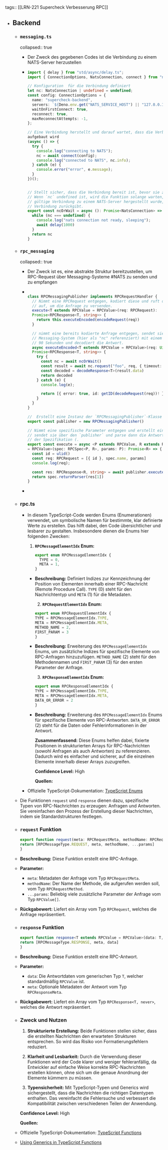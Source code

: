 tags:: [[LRN-221 Supercheck Verbesserung RPC]]

- ## Backend
	- ### `messaging.ts`
	  collapsed:: true
		- Der Zweck des gegebenen Codes ist die Verbindung zu einem NATS-Server 
		  herzustellen
		- ```ts
		  import { delay } from "std/async/delay.ts";
		  import { ConnectionOptions, NatsConnection, connect } from "nats";
		  
		  // Konfiguration  für die Verbindung definiert
		  let nc: NatsConnection | undefined = undefined;
		  const config: ConnectionOptions = {
		    name: "supercheck-backend",
		    servers: `${Deno.env.get("NATS_SERVICE_HOST") || "127.0.0.1"}:4222`,
		    waitOnFirstConnect: true,
		    reconnect: true,
		    maxReconnectAttempts: -1,
		  };
		  
		  // Eine Verbindung herstellt und darauf wartet, dass die Verbindung 
		  aufgebaut wird
		  (async () => {
		    try {
		      console.log("connecting to NATS");
		      nc = await connect(config);
		      console.log("connected to NATS", nc.info);
		    } catch (e) {
		      console.error("error", e.message);
		    }
		  })();
		  
		  
		  // Stellt sicher, dass die Verbindung bereit ist, bevor sie zurückgegeben wird.
		  // Wenn `nc` undefined ist, wird die Funktion solange warten, bis eine 
		  // gültige Verbindung zu einem NATS-Server hergestellt wurde, bevor sie diese 
		  // Verbindung zurückgibt.
		  export const ncOrWait = async (): Promise<NatsConnection> => {
		    while (nc === undefined) {
		      console.log("nats connection not ready, sleeping");
		      await delay(1000)
		    }
		    return nc
		  }
		  
		  ```
	- ### `rpc_messaging`
	  collapsed:: true
		- Der Zweck ist es, eine abstrakte Struktur bereitzustellen, um RPC-Request über Messaging-Systeme #NATS zu senden und zu empfangen
		- ```ts
		  
		  class RPCMessagingPublisher implements RPCRequestHandler {
		    // Nimmt eine RPCRequest entgegen, kodiert diese und ruft dann `executeEncoded` 
		    // auf, um die Anfrage zu versenden.
		    execute<T extends RPCValue = RPCValue>(req: RPCRequest): 
		    Promise<RPCResponse<T, string>> {
		      return this.executeEncoded(encodeRequest(req))
		    }
		  
		    // nimmt eine bereits kodierte Anfrage entgegen, sendet sie über ein 
		    // Messaging-System (hier als "nc" referenziert) mit einem Zeitlimit von 
		    // 90 Sekunden und decodiert die Antwort.
		    async executeEncoded<T extends RPCValue = RPCValue>(req: Uint8Array): 
		    Promise<RPCResponse<T, string>> {
		      try {
		        const nc = await ncOrWait()
		        const result = await nc.request("foo", req, { timeout: 90_000 })
		        const decoded = decodeResponse<T>(result.data)
		        return decoded
		      } catch (e) {
		        console.log(e);
		  
		        return [{ error: true, id: getID(decodeRequest(req))! }, e.message]
		      }
		    }
		  }
		  
		  //  Erstellt eine Instanz der `RPCMessagingPublisher`-Klasse
		  export const publisher = new RPCMessagingPublisher()
		  
		  // Nimmt eine spezifische Parameter entgegen und erstellt eine Anfrage, 
		  // sendet sie über den `publisher` und parse dann die Antwort basierend auf 
		  // der Spezifikation (.
		  export const execute = async <P extends RPCValue, R extends RPCValue 
		  = RPCValue>(spec: RPCSpec<P, R>, params: P): Promise<R> => {
		    const id = ulid()
		    const req: RPCRequest = [{ id }, spec.name, params]
		    console.log(req);
		  
		    const res: RPCResponse<R, string> = await publisher.execute(req)
		    return spec.returnParser(res[1])
		  }
		  ```
		-
	- ### rpc.ts
		- In diesem TypeScript-Code werden Enums (Enumerationen) verwendet, um symbolische Namen für bestimmte, klar definierte Werte zu erstellen. Das hilft dabei, den Code übersichtlicher und lesbarer zu gestalten. Insbesondere dienen die Enums hier folgenden Zwecken:
		  
		  1. **`RPCMessageElementIdx` Enum:**
		     ```typescript
		     export enum RPCMessageElementIdx {
		       TYPE = 0,
		       META = 1,
		     }
		     ```
			- **Beschreibung:** Definiert Indizes zur Kennzeichnung der Position von Elementen innerhalb einer RPC-Nachricht (Remote Procedure Call). `TYPE` (0) steht für den Nachrichtentyp und `META` (1) für die Metadaten.
			  
			  2. **`RPCRequestElementIdx` Enum:**
			  ```typescript
			  export enum RPCRequestElementIdx {
			  TYPE = RPCMessageElementIdx.TYPE,
			  META = RPCMessageElementIdx.META,
			  METHOD_NAME = 2,
			  FIRST_PARAM = 3
			  }
			  ```
			- **Beschreibung:** Erweiterung des `RPCMessageElementIdx` Enums, um zusätzliche Indizes für spezifische Elemente von RPC-Anfragen hinzuzufügen. `METHOD_NAME` (2) steht für den Methodennamen und `FIRST_PARAM` (3) für den ersten Parameter der Anfrage.
			  
			  3. **`RPCResponseElementIdx` Enum:**
			  ```typescript
			  export enum RPCResponseElementIdx {
			  TYPE = RPCMessageElementIdx.TYPE,
			  META = RPCMessageElementIdx.META,
			  DATA_OR_ERROR = 2
			  }
			  ```
			- **Beschreibung:** Erweiterung des `RPCMessageElementIdx` Enums für spezifische Elemente von RPC-Antworten. `DATA_OR_ERROR` (2) steht für die Daten oder Fehlerinformationen in der Antwort.
			  
			  **Zusammenfassend:** Diese Enums helfen dabei, fixierte Positionen in strukturierten Arrays für RPC-Nachrichten (sowohl Anfragen als auch Antworten) zu referenzieren. Dadurch wird es einfacher und sicherer, auf die einzelnen Elemente innerhalb dieser Arrays zuzugreifen.
			  
			  **Confidence Level:** High
			  
			  **Quellen:**
		- Offizielle TypeScript-Dokumentation: [TypeScript Enums](https://www.typescriptlang.org/docs/handbook/enums.html)
	- Die Funktionen `request` und `response` dienen dazu, spezifische Typen von RPC-Nachrichten zu erzeugen: Anfragen und Antworten. Sie vereinfachen den Prozess der Erstellung dieser Nachrichten, indem sie Standardstrukturen festlegen.
	- ### `request` Funktion
	  ```typescript
	  export function request(meta: RPCRequestMeta, methodName: RPCRequestMethod, ...params: RPCValue[]): RPCRequest {
	  return [RPCMessageType.REQUEST, meta, methodName, ...params]
	  }
	  ```
	- **Beschreibung:** Diese Funktion erstellt eine RPC-Anfrage.
	- **Parameter:**
		- `meta`: Metadaten der Anfrage vom Typ `RPCRequestMeta`.
		- `methodName`: Der Name der Methode, die aufgerufen werden soll, vom Typ `RPCRequestMethod`.
		- `...params`: Beliebig viele zusätzliche Parameter der Anfrage vom Typ `RPCValue[]`.
	- **Rückgabewert:** Liefert ein Array vom Typ `RPCRequest`, welches die Anfrage repräsentiert.
	- ### `response` Funktion
	  ```typescript
	  export function response<T extends RPCValue = RPCValue>(data: T, meta: RPCResponseMeta = {}): RPCResponse<T, never> {
	  return [RPCMessageType.RESPONSE, meta, data]
	  }
	  ```
	- **Beschreibung:** Diese Funktion erstellt eine RPC-Antwort.
	- **Parameter:**
		- `data`: Die Antwortdaten vom generischen Typ `T`, welcher standardmäßig `RPCValue` ist.
		- `meta`: Optionale Metadaten der Antwort vom Typ `RPCResponseMeta`.
	- **Rückgabewert:** Liefert ein Array vom Typ `RPCResponse<T, never>`, welches die Antwort repräsentiert.
	- ### Zweck und Nutzen
	  1. **Strukturierte Erstellung:**
	   Beide Funktionen stellen sicher, dass die erstellten Nachrichten den erwarteten Strukturen entsprechen. So wird das Risiko von Formatierungsfehlern reduziert.
	  
	  2. **Klarheit und Lesbarkeit:**
	   Durch die Verwendung dieser Funktionen wird der Code klarer und weniger fehleranfällig, da Entwickler auf einfache Weise korrekte RPC-Nachrichten erstellen können, ohne sich um die genaue Anordnung der Elemente kümmern zu müssen.
	  
	  3. **Typensicherheit:**
	   Mit TypeScript-Typen und Generics wird sichergestellt, dass die Nachrichten die richtigen Datentypen enthalten. Das vereinfacht die Fehlersuche und verbessert die Kompatibilität zwischen verschiedenen Teilen der Anwendung.
	  
	  **Confidence Level:** High
	  
	  **Quellen:**
	- Offizielle TypeScript-Dokumentation: [TypeScript Functions](https://www.typescriptlang.org/docs/handbook/functions.html)
	- [Using Generics in TypeScript Functions](https://www.typescriptlang.org/docs/handbook/2/generics.html)